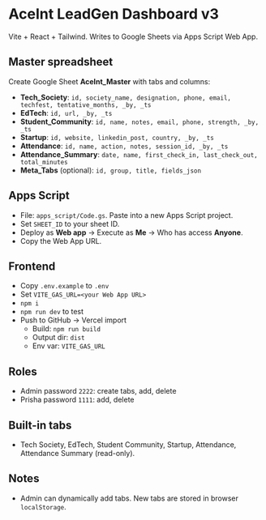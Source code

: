 
# AceInt LeadGen Dashboard v3

Vite + React + Tailwind. Writes to Google Sheets via Apps Script Web App.

## Master spreadsheet
Create Google Sheet **AceInt_Master** with tabs and columns:

- **Tech_Society**: `id, society_name, designation, phone, email, techfest, tentative_months, _by, _ts`
- **EdTech**: `id, url, _by, _ts`
- **Student_Community**: `id, name, notes, email, phone, strength, _by, _ts`
- **Startup**: `id, website, linkedin_post, country, _by, _ts`
- **Attendance**: `id, name, action, notes, session_id, _by, _ts`
- **Attendance_Summary**: `date, name, first_check_in, last_check_out, total_minutes`
- **Meta_Tabs** (optional): `id, group, title, fields_json`

## Apps Script
- File: `apps_script/Code.gs`. Paste into a new Apps Script project.
- Set `SHEET_ID` to your sheet ID.
- Deploy as **Web app** → Execute as **Me** → Who has access **Anyone**.
- Copy the Web App URL.

## Frontend
- Copy `.env.example` to `.env`
- Set `VITE_GAS_URL=<your Web App URL>`
- `npm i`
- `npm run dev` to test
- Push to GitHub → Vercel import
  - Build: `npm run build`
  - Output dir: `dist`
  - Env var: `VITE_GAS_URL`

## Roles
- Admin password `2222`: create tabs, add, delete
- Prisha password `1111`: add, delete

## Built-in tabs
- Tech Society, EdTech, Student Community, Startup, Attendance, Attendance Summary (read-only).

## Notes
- Admin can dynamically add tabs. New tabs are stored in browser `localStorage`.
